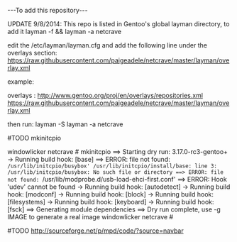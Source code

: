 ---To add this repository---

UPDATE 9/8/2014: 
This repo is listed in Gentoo's global layman directory, to add it layman -f && layman -a netcrave

edit the /etc/layman/layman.cfg and add the following line under the overlays section: https://raw.githubusercontent.com/paigeadele/netcrave/master/layman/overlay.xml

example: 

overlays  : http://www.gentoo.org/proj/en/overlays/repositories.xml
	    https://raw.githubusercontent.com/paigeadele/netcrave/master/layman/overlay.xml

then run: 
layman -S 
layman -a netcrave

#TODO mkinitcpio

windowlicker netcrave # mkinitcpio 
==> Starting dry run: 3.17.0-rc3-gentoo+
  -> Running build hook: [base]
==> ERROR: file not found: `/usr/lib/initcpio/busybox'
/usr/lib/initcpio/install/base: line 3: /usr/lib/initcpio/busybox: No such file or directory
==> ERROR: file not found: `/usr/lib/modprobe.d/usb-load-ehci-first.conf'
==> ERROR: Hook 'udev' cannot be found
  -> Running build hook: [autodetect]
  -> Running build hook: [modconf]
  -> Running build hook: [block]
  -> Running build hook: [filesystems]
  -> Running build hook: [keyboard]
  -> Running build hook: [fsck]
==> Generating module dependencies
==> Dry run complete, use -g IMAGE to generate a real image
windowlicker netcrave # 


#TODO
http://sourceforge.net/p/mpd/code/?source=navbar
